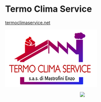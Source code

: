# Termo Clima Service
[termoclimaservice.net](https://termoclimaservice.net)

![logo](https://github.com/mastroalex/TCS/blob/main/logo/grafica%20HQ.png)
<div style="text-align:center"><img src="ttps://github.com/mastroalex/TCS/blob/main/logo/grafica%20HQ.png" /></div>
